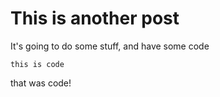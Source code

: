 # This is another post

It's going to do some stuff, and have some code

```
this is code
```

that was code!